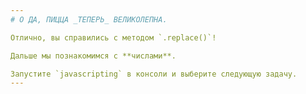 ```yaml
---
# О ДА, ПИЦЦА _ТЕПЕРЬ_ ВЕЛИКОЛЕПНА.

Отлично, вы справились с методом `.replace()`!

Дальше мы познакомимся с **числами**.

Запустите `javascripting` в консоли и выберите следующую задачу.
---
```

